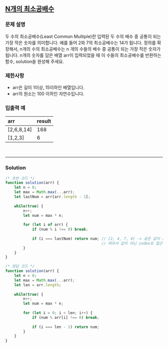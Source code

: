 ## [N개의 최소공배수](https://programmers.co.kr/learn/courses/30/lessons/12953)
### 문제 설명
두 수의 최소공배수(Least Common Multiple)란 입력된 두 수의 배수 중 공통이 되는 가장 작은 숫자를 의미합니다. 예를 들어 2와 7의 최소공배수는 14가 됩니다. 정의를 확장해서, n개의 수의 최소공배수는 n 개의 수들의 배수 중 공통이 되는 가장 작은 숫자가 됩니다. n개의 숫자를 담은 배열 arr이 입력되었을 때 이 수들의 최소공배수를 반환하는 함수, solution을 완성해 주세요.

### 제한사항
- arr은 길이 1이상, 15이하인 배열입니다.
- arr의 원소는 100 이하인 자연수입니다.


### 입출력 예

|arr|result|
|:--|:--|
|[2,6,8,14]|168|
|[1,2,3]|6|

<br><hr>

### Solution
```javascript
/* 초반 코드 */
function solution(arr) {
    let n = 0;
    let max = Math.max(...arr);
    let lastNum = arr[arr.length - 1];
    
    while(true) {
        n++;
        let num = max * n;
        
        for (let i of arr) {
            if (num % i !== 0) break;
            
            if (i === lastNum) return num; // [2, 4, 7, 4] -> 같은 값이 2개 이상이며 lastNum과 같을 경우 바로 return
                                           // 따라서 값이 아닌 index로 접근해야 함          
        }
    }
}
```

```javascript
/* 정답 코드 */
function solution(arr) {
    let n = 0;
    let max = Math.max(...arr);
    let len = arr.length;
    
    while(true) {
        n++;
        let num = max * n;
        
        for (let i = 0; i < len; i++) {
            if (num % arr[i] !== 0) break;
            
            if (i === len - 1) return num;        
        }
    }
}
```
